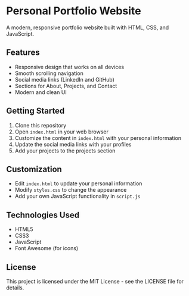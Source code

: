 # Personal Portfolio Website

A modern, responsive portfolio website built with HTML, CSS, and JavaScript.

## Features

- Responsive design that works on all devices
- Smooth scrolling navigation
- Social media links (LinkedIn and GitHub)
- Sections for About, Projects, and Contact
- Modern and clean UI

## Getting Started

1. Clone this repository
2. Open `index.html` in your web browser
3. Customize the content in `index.html` with your personal information
4. Update the social media links with your profiles
5. Add your projects to the projects section

## Customization

- Edit `index.html` to update your personal information
- Modify `styles.css` to change the appearance
- Add your own JavaScript functionality in `script.js`

## Technologies Used

- HTML5
- CSS3
- JavaScript
- Font Awesome (for icons)

## License

This project is licensed under the MIT License - see the LICENSE file for details.